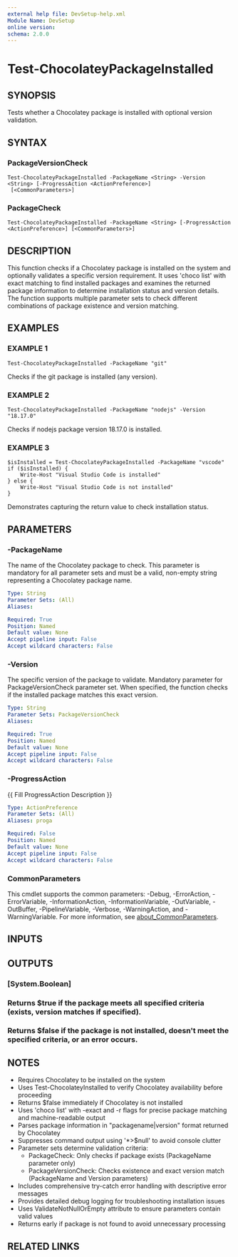 ```yaml
---
external help file: DevSetup-help.xml
Module Name: DevSetup
online version:
schema: 2.0.0
---
```


# Test-ChocolateyPackageInstalled

## SYNOPSIS
Tests whether a Chocolatey package is installed with optional version validation.

## SYNTAX

### PackageVersionCheck
```
Test-ChocolateyPackageInstalled -PackageName <String> -Version <String> [-ProgressAction <ActionPreference>]
 [<CommonParameters>]
```

### PackageCheck
```
Test-ChocolateyPackageInstalled -PackageName <String> [-ProgressAction <ActionPreference>] [<CommonParameters>]
```

## DESCRIPTION
This function checks if a Chocolatey package is installed on the system and optionally validates
a specific version requirement.
It uses 'choco list' with exact matching to find installed packages
and examines the returned package information to determine installation status and version details.
The function supports multiple parameter sets to check different combinations of package existence
and version matching.

## EXAMPLES

### EXAMPLE 1
```
Test-ChocolateyPackageInstalled -PackageName "git"
```

Checks if the git package is installed (any version).

### EXAMPLE 2
```
Test-ChocolateyPackageInstalled -PackageName "nodejs" -Version "18.17.0"
```

Checks if nodejs package version 18.17.0 is installed.

### EXAMPLE 3
```
$isInstalled = Test-ChocolateyPackageInstalled -PackageName "vscode"
if ($isInstalled) {
    Write-Host "Visual Studio Code is installed"
} else {
    Write-Host "Visual Studio Code is not installed"
}
```

Demonstrates capturing the return value to check installation status.

## PARAMETERS

### -PackageName
The name of the Chocolatey package to check.
This parameter is mandatory for all parameter sets and must be a valid, non-empty string representing a Chocolatey package name.

```yaml
Type: String
Parameter Sets: (All)
Aliases:

Required: True
Position: Named
Default value: None
Accept pipeline input: False
Accept wildcard characters: False
```

### -Version
The specific version of the package to validate.
Mandatory parameter for PackageVersionCheck parameter set.
When specified, the function checks if the installed package matches this exact version.

```yaml
Type: String
Parameter Sets: PackageVersionCheck
Aliases:

Required: True
Position: Named
Default value: None
Accept pipeline input: False
Accept wildcard characters: False
```

### -ProgressAction
{{ Fill ProgressAction Description }}

```yaml
Type: ActionPreference
Parameter Sets: (All)
Aliases: proga

Required: False
Position: Named
Default value: None
Accept pipeline input: False
Accept wildcard characters: False
```

### CommonParameters
This cmdlet supports the common parameters: -Debug, -ErrorAction, -ErrorVariable, -InformationAction, -InformationVariable, -OutVariable, -OutBuffer, -PipelineVariable, -Verbose, -WarningAction, and -WarningVariable. For more information, see [about_CommonParameters](http://go.microsoft.com/fwlink/?LinkID=113216).

## INPUTS

## OUTPUTS

### [System.Boolean]
### Returns $true if the package meets all specified criteria (exists, version matches if specified).
### Returns $false if the package is not installed, doesn't meet the specified criteria, or an error occurs.
## NOTES
- Requires Chocolatey to be installed on the system
- Uses Test-ChocolateyInstalled to verify Chocolatey availability before proceeding
- Returns $false immediately if Chocolatey is not installed
- Uses 'choco list' with -exact and -r flags for precise package matching and machine-readable output
- Parses package information in "packagename|version" format returned by Chocolatey
- Suppresses command output using '*\>$null' to avoid console clutter
- Parameter sets determine validation criteria:
  * PackageCheck: Only checks if package exists (PackageName parameter only)
  * PackageVersionCheck: Checks existence and exact version match (PackageName and Version parameters)
- Includes comprehensive try-catch error handling with descriptive error messages
- Provides detailed debug logging for troubleshooting installation issues
- Uses ValidateNotNullOrEmpty attribute to ensure parameters contain valid values
- Returns early if package is not found to avoid unnecessary processing

## RELATED LINKS
